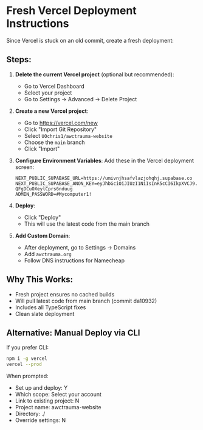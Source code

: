 # Fresh Vercel Deployment Instructions

Since Vercel is stuck on an old commit, create a fresh deployment:

## Steps:

1. **Delete the current Vercel project** (optional but recommended):
   - Go to Vercel Dashboard
   - Select your project
   - Go to Settings → Advanced → Delete Project

2. **Create a new Vercel project**:
   - Go to https://vercel.com/new
   - Click "Import Git Repository"
   - Select `UOchris1/awctrauma-website`
   - Choose the `main` branch
   - Click "Import"

3. **Configure Environment Variables**:
   Add these in the Vercel deployment screen:
   ```
   NEXT_PUBLIC_SUPABASE_URL=https://umivnjhsafvlazjohqhj.supabase.co
   NEXT_PUBLIC_SUPABASE_ANON_KEY=eyJhbGciOiJIUzI1NiIsInR5cCI6IkpXVCJ9.eyJpc3MiOiJzdXBhYmFzZSIsInJlZiI6InVtaXZuamhzYWZ2bGF6am9ocWhqIiwicm9sZSI6ImFub24iLCJpYXQiOjE3NTY0MzgzODYsImV4cCI6MjA3MjAxNDM4Nn0.VFN_CpyBOAC4AiSrKR0eo-QFgDCuOXeylCprs6nduug
   ADMIN_PASSWORD=#Mycomputer1!
   ```

4. **Deploy**:
   - Click "Deploy"
   - This will use the latest code from the main branch

5. **Add Custom Domain**:
   - After deployment, go to Settings → Domains
   - Add `awctrauma.org`
   - Follow DNS instructions for Namecheap

## Why This Works:
- Fresh project ensures no cached builds
- Will pull latest code from main branch (commit da10932)
- Includes all TypeScript fixes
- Clean slate deployment

## Alternative: Manual Deploy via CLI

If you prefer CLI:

```bash
npm i -g vercel
vercel --prod
```

When prompted:
- Set up and deploy: Y
- Which scope: Select your account
- Link to existing project: N
- Project name: awctrauma-website
- Directory: ./
- Override settings: N